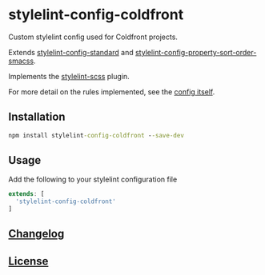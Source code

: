 # stylelint-config-coldfront

Custom stylelint config used for Coldfront projects.

Extends [stylelint-config-standard](https://github.com/stylelint/stylelint-config-standard) and [stylelint-config-property-sort-order-smacss](https://github.com/cahamilton/stylelint-config-property-sort-order-smacss).

Implements the [stylelint-scss](https://github.com/kristerkari/stylelint-scss) plugin.

For more detail on the rules implemented, see the [config itself](/index.js).

## Installation

```cmd
npm install stylelint-config-coldfront --save-dev
```

## Usage

Add the following to your stylelint configuration file

```js
extends: [
  'stylelint-config-coldfront'
]
```

## [Changelog](/CHANGELOG.md)

## [License](/LICENSE)
